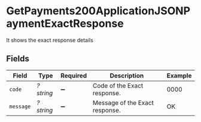 # GetPayments200ApplicationJSONPaymentExactResponse

It shows the exact response details


## Fields

| Field                          | Type                           | Required                       | Description                    | Example                        |
| ------------------------------ | ------------------------------ | ------------------------------ | ------------------------------ | ------------------------------ |
| `code`                         | *?string*                      | :heavy_minus_sign:             | Code of the Exact response.    | 0000                           |
| `message`                      | *?string*                      | :heavy_minus_sign:             | Message of the Exact response. | OK                             |